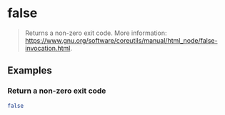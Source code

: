 # false

> Returns a non-zero exit code. More information: <https://www.gnu.org/software/coreutils/manual/html_node/false-invocation.html>.

## Examples

### Return a non-zero exit code

```bash
false
```
